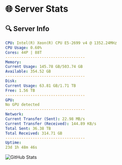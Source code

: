 # 🌐 Server Stats
## 🔍 Server Info
```yaml
CPU: Intel(R) Xeon(R) CPU E5-2699 v4 @ 1352.24MHz
CPU Usage: 0.60%
Cores: 44P | 88T
-----------------------------------
Memory:
Current Usage: 145.78 GB/503.74 GB
Available: 354.52 GB
-----------------------------------
Disk:
Current Usage: 63.81 GB/1.71 TB
Free: 1.56 TB
-----------------------------------
GPU:
No GPU detected
-----------------------------------
Network:
Current Transfer (Sent): 22.98 MB/s
Current Transfer (Received): 144.89 KB/s
Total Sent: 36.38 TB
Total Received: 314.71 GB
-----------------------------------
Uptime:
23d 1h 48m 46s
```
![GitHub Stats](https://img.shields.io/badge/Updated-2025-03-30_23:11:35-blue)
